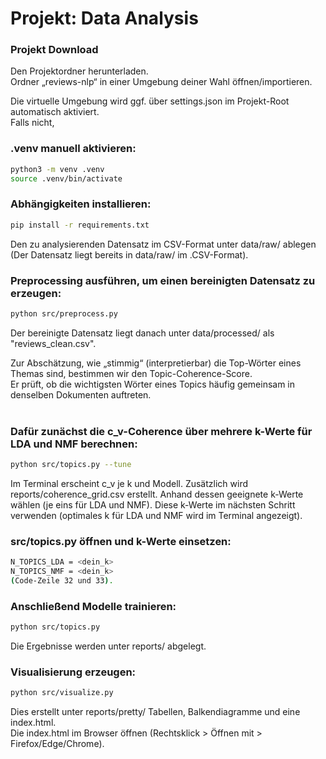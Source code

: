 # Projekt: Data Analysis

### Projekt Download
Den Projektordner herunterladen.<br>
Ordner „reviews-nlp“ in einer Umgebung deiner Wahl öffnen/importieren.

Die virtuelle Umgebung wird ggf. über settings.json im Projekt-Root automatisch aktiviert.<br>
Falls nicht, 
### .venv manuell aktivieren:
```bash
python3 -m venv .venv
source .venv/bin/activate
```
### Abhängigkeiten installieren:
```bash
pip install -r requirements.txt
```
Den zu analysierenden Datensatz im CSV-Format unter data/raw/ ablegen (Der Datensatz liegt bereits in data/raw/ im .CSV-Format).

### Preprocessing ausführen, um einen bereinigten Datensatz zu erzeugen:
```bash
python src/preprocess.py
```
Der bereinigte Datensatz liegt danach unter data/processed/ als "reviews_clean.csv".

Zur Abschätzung, wie „stimmig“ (interpretierbar) die Top-Wörter eines Themas sind, bestimmen wir den Topic-Coherence-Score.<br> 
Er prüft, ob die wichtigsten Wörter eines Topics häufig gemeinsam in denselben Dokumenten auftreten.<br><br>
### Dafür zunächst die c_v-Coherence über mehrere k-Werte für LDA und NMF berechnen:
```bash
python src/topics.py --tune
```
Im Terminal erscheint c_v je k und Modell. Zusätzlich wird reports/coherence_grid.csv erstellt. 
Anhand dessen geeignete k-Werte wählen (je eins für LDA und NMF). Diese k-Werte im nächsten Schritt verwenden (optimales k für LDA und NMF wird im Terminal angezeigt).

### src/topics.py öffnen und k-Werte einsetzen:
```bash
N_TOPICS_LDA = <dein_k>
N_TOPICS_NMF = <dein_k>
(Code-Zeile 32 und 33).
```
### Anschließend Modelle trainieren:
```bash
python src/topics.py
```
Die Ergebnisse werden unter reports/ abgelegt.

### Visualisierung erzeugen:
```bash
python src/visualize.py
```
Dies erstellt unter reports/pretty/ Tabellen, Balkendiagramme und eine index.html.<br>
Die index.html im Browser öffnen (Rechtsklick > Öffnen mit > Firefox/Edge/Chrome).
